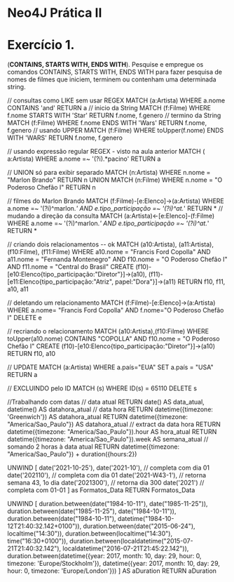# Neo4J Prática II

# Exercício 1.
(**CONTAINS, STARTS WITH, ENDS WITH**). Pesquise e empregue os comandos CONTAINS, STARTS WITH, ENDS WITH para fazer pesquisa de nomes de filmes que iniciem, terminem ou 
contenham uma determinada string.

// consultas como LIKE sem usar REGEX
MATCH (a:Artista)
WHERE a.nome CONTAINS 'and'
RETURN a
// inicio da String
MATCH (f:Filme)
WHERE f.nome STARTS WITH 'Star'
RETURN f.nome, f.genero
// termino da String
MATCH (f:Filme)
WHERE f.nome ENDS WITH 'Wars'
RETURN f.nome, f.genero
// usando UPPER
MATCH (f:Filme)
WHERE toUpper(f.nome) ENDS WITH 'WARS'
RETURN f.nome, f.genero

// usando expressão regular  REGEX - visto na aula anterior
MATCH ( a:Artista)
WHERE a.nome =~ '(?i).*pacino' 
RETURN a

// UNION só para exibir separado
MATCH (n:Artista)
WHERE n.nome = "Marlon Brando"
RETURN n
UNION MATCH (n:Filme)
WHERE n.nome = "O Poderoso Chefão I"
RETURN n

// filmes do Marlon Brando
MATCH (f:Filme)-[e:Elenco]->(a:Artista)
WHERE a.nome =~ '(?i)^marlon.*'
AND e.tipo_participação =~ '(?i)^at.*'
RETURN *
// mudando a direção da consulta
MATCH (a:Artista)<-[e:Elenco]-(f:Filme)
WHERE a.nome =~ '(?i)^marlon.*'
AND e.tipo_participação =~ '(?i)^at.*'
RETURN *

// criando dois relacionamentos -- ok
MATCH (a10:Artista), (a11:Artista), (f10:Filme), (f11:Filme)
WHERE a10.nome = "Francis Ford Copolla"
AND a11.nome = "Fernanda Montenegro"
AND f10.nome = "O Poderoso Chefão I"
AND f11.nome = "Central do Brasil"
CREATE (f10)-[e10:Elenco{tipo_participação:"Diretor"}]->(a10),
(f11)-[e11:Elenco{tipo_participação:"Atriz", papel:"Dora"}]->(a11)
RETURN f10, f11, a10, a11

// deletando um relacionamento
MATCH (f:Filme)-[e:Elenco]->(a:Artista)
WHERE a.nome= "Francis Ford Copolla"
AND f.nome="O Poderoso Chefão I"
DELETE e

// recriando o relacionamento
MATCH (a10:Artista),(f10:Filme)
WHERE toUpper(a10.nome) CONTAINS "COPOLLA"
AND f10.nome = "O Poderoso Chefão I"
CREATE (f10)-[e10:Elenco{tipo_participação:"Diretor"}]->(a10)
RETURN f10, a10

// UPDATE
MATCH (a:Artista)
WHERE a.país="EUA"
SET a.país = "USA"
RETURN a

// EXCLUINDO pelo ID
MATCH (s)
WHERE ID(s) = 65110
DELETE s

//Trabalhando com datas
// data atual
RETURN date() AS data_atual, datetime() AS datahora_atual
// data hora
RETURN datetime({timezone: 'Greenwich'}) AS datahora_atual
RETURN datetime({timezone: "America/Sao_Paulo"}) AS datahora_atual
// extract da data hora
RETURN datetime({timezone: "America/Sao_Paulo"}).hour AS hora_atual
RETURN datetime({timezone: "America/Sao_Paulo"}).week AS semana_atual
// somando 2 horas à data atual
RETURN datetime({timezone: "America/Sao_Paulo"}) + duration({hours:2})

UNWIND [
  date('2021-10-25'),
  date('2021-10'), // completa com dia 01
  date('202110'),   // completa com dia 01
  date('2021-W43-1'), // retorna semana 43, 1o dia
  date('2021300'), // retorna dia 300
  date('2021') // completa com 01-01
] as Formatos_Data
RETURN Formatos_Data


UNWIND [
  duration.between(date("1984-10-11"), date("1985-11-25")),
  duration.between(date("1985-11-25"), date("1984-10-11")),
  duration.between(date("1984-10-11"), datetime("1984-10-12T21:40:32.142+0100")),
  duration.between(date("2015-06-24"), localtime("14:30")),
  duration.between(localtime("14:30"), time("16:30+0100")),
  duration.between(localdatetime("2015-07-21T21:40:32.142"), localdatetime("2016-07-21T21:45:22.142")),
  duration.between(datetime({year: 2017, month: 10, day: 29, hour: 0, timezone: 'Europe/Stockholm'}), datetime({year: 2017, month: 10, day: 29, hour: 0, timezone: 'Europe/London'}))
] AS aDuration
RETURN aDuration

